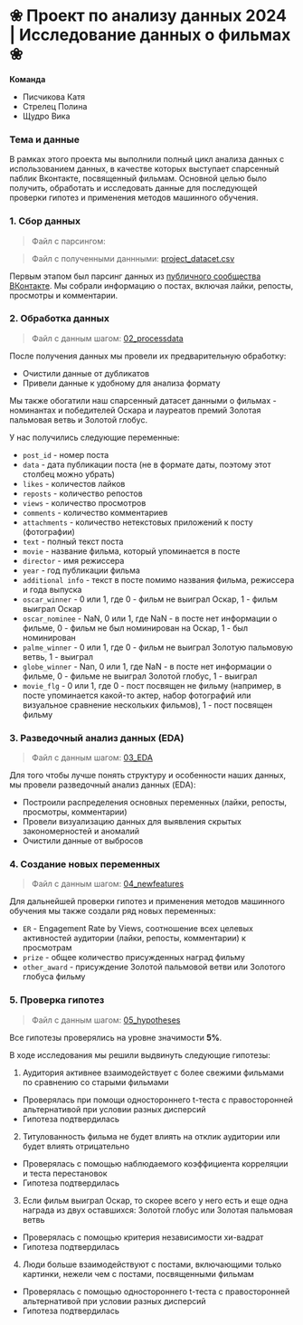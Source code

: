 # ❀ Проект по анализу данных 2024 | Исследование данных о фильмах ❀

**Команда**
* Писчикова Катя
* Стрелец Полина
* Щудро Вика

### Тема и данные

В рамках этого проекта мы выполнили полный цикл анализа данных с использованием данных, в качестве которых выступает спарсенный паблик Вконтакте, посвященный фильмам. Основной целью было получить, обработать и исследовать данные для последующей проверки гипотез и применения методов машинного обучения.

### 1. Сбор данных

> Файл с парсингом:

> Файл с полученными даннными: [project_datacet.csv](https://github.com/KatyaPischikova/academic-butter-knife/blob/main/info/project_dataset.csv)

Первым этапом был парсинг данных из [публичного сообщества ВКонтакте](https://vk.com/obsessed_with_cinema). Мы собрали информацию о постах, включая лайки, репосты, просмотры и комментарии.

### 2. Обработка данных

> Файл с данным шагом: [02_processdata](https://github.com/KatyaPischikova/academic-butter-knife/blob/main/01_processdata.ipynb)

После получения данных мы провели их предварительную обработку:
  * Очистили данные от дубликатов
  * Привели данные к удобному для анализа формату

Мы также обогатили наш спарсенный датасет данными о фильмах - номинантах и победителей Оскара и лауреатов премий Золотая пальмовая ветвь и Золотой глобус.

У нас получились следующие переменные:
  * `post_id` - номер поста
  * `data` - дата публикации поста (не в формате даты, поэтому этот столбец можно убрать)
  * `likes` - количестов лайков
  * `reposts` - количество репостов
  * `views` - количество просмотров
  * `comments` - количество комментариев
  * `attachments` - количество нетекстовых приложений к посту (фотографии)
  * `text` - полный текст поста
  * `movie` - название фильма, который упоминается в посте
  * `director` - имя режиссера
  * `year` - год публикации фильма
  * `additional info` - текст в посте помимо названия фильма, режиссера и года выпуска
  * `oscar_winner` - 0 или 1, где 0 - фильм не выиграл Оскар, 1 - фильм выиграл Оскар
  * `oscar_nominee` - NaN, 0 или 1, где NaN - в посте нет информации о фильме, 0 - фильм не был номинирован на Оскар, 1 - был номинирован
  * `palme_winner` - 0 или 1, где 0 - фильм не выиграл Золотую пальмовую ветвь, 1 - выиграл
  * `globe_winner` - Nan, 0 или 1, где NaN - в посте нет информации о фильме, 0 - фильме не выиграл Золотой глобус, 1 - выиграл 
  * `movie_flg` - 0 или 1, где 0 - пост посвящен не фильму (например, в посте упоминается какой-то актер, набор фотографий или визуальное сравнение нескольких фильмов), 1 - пост посвящен фильму

### 3. Разведочный анализ данных (EDA)

> Файл с данным шагом:  [03_EDA](https://github.com/KatyaPischikova/academic-butter-knife/blob/main/03_EDA.ipynb)

Для того чтобы лучше понять структуру и особенности наших данных, мы провели разведочный анализ данных (EDA):
  * Построили распределения основных переменных (лайки, репосты, просмотры, комментарии)
  * Провели визуализацию данных для выявления скрытых закономерностей и аномалий
  * Очистили данные от выбросов

### 4. Создание новых переменных

> Файл с данным шагом:  [04_newfeatures](https://github.com/KatyaPischikova/academic-butter-knife/blob/main/04_newfeatures.ipynb)

Для дальнейшей проверки гипотез и применения методов машинного обучения мы также создали ряд новых переменных:
  * `ER` - Engagement Rate by Views, соотношение всех целевых активностей аудитории (лайки, репосты, комментарии) к просмотрам
  * `prize` - общее количество присужденных наград фильму
  * `other_award` - присуждение Золотой пальмовой ветви или Золотого глобуса фильму

### 5. Проверка гипотез

> Файл с данным шагом:  [05_hypotheses](https://github.com/KatyaPischikova/academic-butter-knife/blob/main/04_newfeatures.ipynb)

Все гипотезы проверялись на уровне значимости **5%**.

В ходе исследования мы решили выдвинуть следующие гипотезы:

1. Аудитория активнее взаимодействует с более свежими фильмами по сравнению со старыми фильмами
* Проверялась при помощи одностороннего t-теста с правосторонней альтернативой при условии разных дисперсий
* Гипотеза подтвердилась

2. Титулованность фильма не будет влиять на отклик аудитории или будет влиять отрицательно
* Проверялась с помощью наблюдаемого коэффициента корреляции и теста перестановок
* Гипотеза подтвердилась

3. Если фильм выиграл Оскар, то скорее всего у него есть и еще одна награда из двух оставшихся: Золотой глобус или Золотая пальмовая ветвь
* Проверялась с помощью критерия независимости хи-вадрат
* Гипотеза подтвердилась

4. Люди больше взаимодействуют с постами, включающими только картинки, нежели чем с постами, посвященными фильмам
* Проверялась с помощью одностороннего t-теста с правосторонней альтернативой при условии разных дисперсий
* Гипотеза подтвердилась
